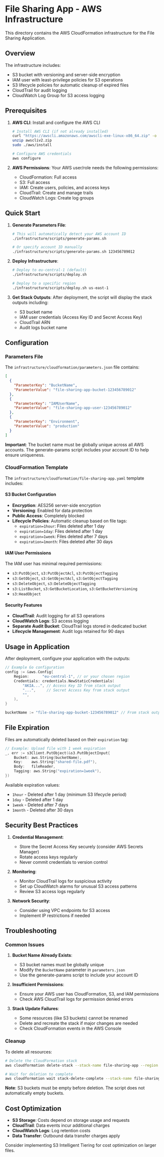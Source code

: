 # File Sharing App - AWS Infrastructure

This directory contains the AWS CloudFormation infrastructure for the File Sharing Application.

## Overview

The infrastructure includes:
- S3 bucket with versioning and server-side encryption
- IAM user with least-privilege policies for S3 operations
- S3 lifecycle policies for automatic cleanup of expired files
- CloudTrail for audit logging
- CloudWatch Log Group for S3 access logging

## Prerequisites

1. **AWS CLI**: Install and configure the AWS CLI
   ```bash
   # Install AWS CLI (if not already installed)
   curl "https://awscli.amazonaws.com/awscli-exe-linux-x86_64.zip" -o "awscliv2.zip"
   unzip awscliv2.zip
   sudo ./aws/install
   
   # Configure AWS credentials
   aws configure
   ```

2. **AWS Permissions**: Your AWS user/role needs the following permissions:
   - CloudFormation: Full access
   - S3: Full access
   - IAM: Create users, policies, and access keys
   - CloudTrail: Create and manage trails
   - CloudWatch Logs: Create log groups

## Quick Start

1. **Generate Parameters File**:
   ```bash
   # This will automatically detect your AWS account ID
   ./infrastructure/scripts/generate-params.sh
   
   # Or specify account ID manually
   ./infrastructure/scripts/generate-params.sh 123456789012
   ```

2. **Deploy Infrastructure**:
   ```bash
   # Deploy to eu-central-1 (default)
   ./infrastructure/scripts/deploy.sh
   
   # Deploy to a specific region
   ./infrastructure/scripts/deploy.sh us-east-1
   ```

3. **Get Stack Outputs**:
   After deployment, the script will display the stack outputs including:
   - S3 bucket name
   - IAM user credentials (Access Key ID and Secret Access Key)
   - CloudTrail ARN
   - Audit logs bucket name

## Configuration

### Parameters File

The `infrastructure/cloudformation/parameters.json` file contains:

```json
[
  {
    "ParameterKey": "BucketName",
    "ParameterValue": "file-sharing-app-bucket-123456789012"
  },
  {
    "ParameterKey": "IAMUserName", 
    "ParameterValue": "file-sharing-app-user-123456789012"
  },
  {
    "ParameterKey": "Environment",
    "ParameterValue": "production"
  }
]
```

**Important**: The bucket name must be globally unique across all AWS accounts. The generate-params script includes your account ID to help ensure uniqueness.

### CloudFormation Template

The `infrastructure/cloudformation/file-sharing-app.yaml` template includes:

#### S3 Bucket Configuration
- **Encryption**: AES256 server-side encryption
- **Versioning**: Enabled for data protection
- **Public Access**: Completely blocked
- **Lifecycle Policies**: Automatic cleanup based on file tags:
  - `expiration=1hour`: Files deleted after 1 day
  - `expiration=1day`: Files deleted after 1 day  
  - `expiration=1week`: Files deleted after 7 days
  - `expiration=1month`: Files deleted after 30 days

#### IAM User Permissions
The IAM user has minimal required permissions:
- `s3:PutObject`, `s3:PutObjectAcl`, `s3:PutObjectTagging`
- `s3:GetObject`, `s3:GetObjectAcl`, `s3:GetObjectTagging`
- `s3:DeleteObject`, `s3:DeleteObjectTagging`
- `s3:ListBucket`, `s3:GetBucketLocation`, `s3:GetBucketVersioning`
- `s3:HeadObject`

#### Security Features
- **CloudTrail**: Audit logging for all S3 operations
- **CloudWatch Logs**: S3 access logging
- **Separate Audit Bucket**: CloudTrail logs stored in dedicated bucket
- **Lifecycle Management**: Audit logs retained for 90 days

## Usage in Application

After deployment, configure your application with the outputs:

```go
// Example Go configuration
config := &aws.Config{
    Region:      "eu-central-1", // or your chosen region
    Credentials: credentials.NewStaticCredentials(
        "AKIA...", // Access Key ID from stack output
        "...",     // Secret Access Key from stack output  
        "",
    ),
}

bucketName := "file-sharing-app-bucket-123456789012" // From stack output
```

## File Expiration

Files are automatically deleted based on their `expiration` tag:

```go
// Example: Upload file with 1 week expiration
_, err := s3Client.PutObject(&s3.PutObjectInput{
    Bucket: aws.String(bucketName),
    Key:    aws.String("shared-file.pdf"),
    Body:   fileReader,
    Tagging: aws.String("expiration=1week"),
})
```

Available expiration values:
- `1hour` - Deleted after 1 day (minimum S3 lifecycle period)
- `1day` - Deleted after 1 day
- `1week` - Deleted after 7 days  
- `1month` - Deleted after 30 days

## Security Best Practices

1. **Credential Management**:
   - Store the Secret Access Key securely (consider AWS Secrets Manager)
   - Rotate access keys regularly
   - Never commit credentials to version control

2. **Monitoring**:
   - Monitor CloudTrail logs for suspicious activity
   - Set up CloudWatch alarms for unusual S3 access patterns
   - Review S3 access logs regularly

3. **Network Security**:
   - Consider using VPC endpoints for S3 access
   - Implement IP restrictions if needed

## Troubleshooting

### Common Issues

1. **Bucket Name Already Exists**:
   - S3 bucket names must be globally unique
   - Modify the `BucketName` parameter in `parameters.json`
   - Use the generate-params script to include your account ID

2. **Insufficient Permissions**:
   - Ensure your AWS user has CloudFormation, S3, and IAM permissions
   - Check AWS CloudTrail logs for permission denied errors

3. **Stack Update Failures**:
   - Some resources (like S3 buckets) cannot be renamed
   - Delete and recreate the stack if major changes are needed
   - Check CloudFormation events in the AWS Console

### Cleanup

To delete all resources:

```bash
# Delete the CloudFormation stack
aws cloudformation delete-stack --stack-name file-sharing-app --region eu-central-1

# Wait for deletion to complete
aws cloudformation wait stack-delete-complete --stack-name file-sharing-app --region eu-central-1
```

**Note**: S3 buckets must be empty before deletion. The script does not automatically empty buckets.

## Cost Optimization

- **S3 Storage**: Costs depend on storage usage and requests
- **CloudTrail**: Data events incur additional charges
- **CloudWatch Logs**: Log retention costs
- **Data Transfer**: Outbound data transfer charges apply

Consider implementing S3 Intelligent Tiering for cost optimization on larger files.